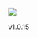 ![](https://bydeluxe.visualstudio.com/_apis/public/build/definitions/2d273169-9b52-4794-85c4-9affbdf1d948/10/badge)

<span id='appversion'>v1.0.15</span>
